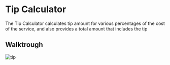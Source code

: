 # Tip Calculator
The Tip Calculator calculates tip amount for various percentages of the cost of the service, and also provides a total amount that includes the tip
## Walktrough
![tip](https://user-images.githubusercontent.com/48667844/55247408-8e127d00-526d-11e9-9da3-79f0e25d47d7.gif)

